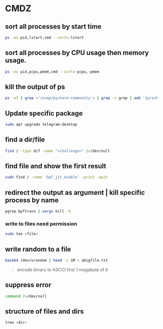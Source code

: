 # CMDZ
## sort all processes by start time
```bash
ps -eo pid,lstart,cmd --sort=-lstart
```

## sort all processes by CPU usage then memory usage.
```bash
ps -eo pid,pcpu,pmem,cmd --sort=-pcpu,-pmem
```

## kill the output of ps
```bash
ps -ef | grep <'/snap/pycharm-community'> | grep -v grep | awk '{print $2}' | xargs kill
```

## Update specific package
```bash
sudo apt upgrade telegram-desktop
```

## find a dir/file
```bash
find / -type d/f -name "<challenge>" 2>/dev/null
```

## find file and show the first result
```bash
sudo find / -name 'bpf_jit_enable' -print -quit
```

## redirect the output as argument | kill specific process by name
```bash
pgrep bpftrace | xargs kill -9
``` 

### write to files need permission
```bash
sudo tee <file>
```

## write random to a file
```bash
base64 /dev/urandom | head -c 1M > abigfile.txt
```
> encode binary to ASCCI first 1 megabyte of it 

## suppress error
```bash
command 2>/dev/null
```

## structure of files and dirs
```bash
tree <dir>
```
